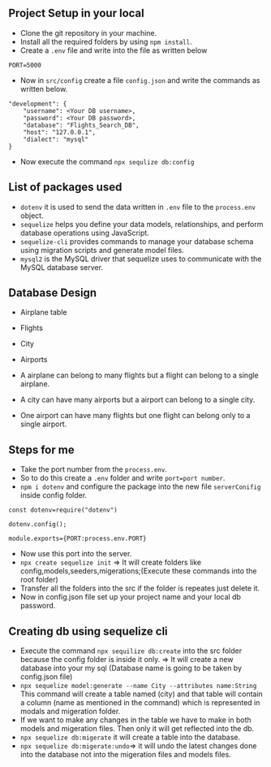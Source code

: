 
## Project Setup in your local
- Clone the git repository in your machine.
- Install all the required folders by using `npm install`.
- Create a `.env` file and write into the file as written below
```
PORT=5000
```
- Now in `src/config` create a file `config.json` and write the commands as written below.
```
"development": {
    "username": <Your DB username>,
    "password": <Your DB password>,
    "database": "Flights_Search_DB",
    "host": "127.0.0.1",
    "dialect": "mysql"
}
```
- Now execute the command `npx sequlize db:config`

## List of packages used
- `dotenv`  it is used to send the data written in `.env` file to the `process.env` object.
- `sequelize`  helps you define your data models, relationships, and perform database operations using JavaScript.
- `sequelize-cli` provides commands to manage your database schema using migration scripts and generate model files.
- `mysql2`  is the MySQL driver that sequelize uses to communicate with the MySQL database server.

## Database Design
- Airplane table
- Flights
- City
- Airports

- A airplane can belong to many flights but a flight can belong to a single airplane.
- A city can have many airports but a airport can belong to a single city.
- One airport can have many flights but one flight can belong only to a single airport.


## Steps for me
- Take the port number from the `process.env`.
- So to do this create a `.env` folder and write `port=port number`.
- `npm i dotenv` and configure the package into the new file `serverConifig` inside config folder.
```
const dotenv=require("dotenv")

dotenv.config();

module.exports={PORT:process.env.PORT}
```
- Now use this port into the server.
- `npx create sequelize init` => It will create folders like config,models,seeders,migerations;(Execute these commands into the root folder)
- Transfer all the folders into the src if the folder is repeates just delete it.
- Now in config.json file set up your project name and your local db password.

## Creating db using sequelize cli
- Execute the command `npx sequilize db:create` into the src folder because the config folder is inside it only. => It will create a new database into your my sql (Database name is going to be taken by config.json file)
- `npx sequelize model:generate --name City --attributes name:String` This command will create a table named (city) and that table will contain a column (name as mentioned in the command) which is represented in modals and migeration folder.
- If we want to make any changes in the table we have to make in both models and migeration files. Then only it will get reflected into the db.
- `npx sequelize db:migerate` it will create a table into the database.
- `npx sequelize db:migerate:undo`=> it will undo the latest changes done into the database not into the migeration files and models files.



